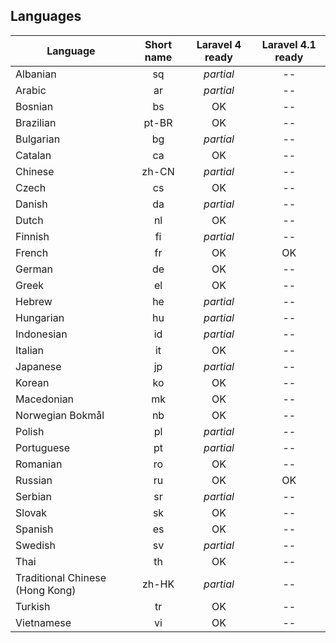 
## Languages

| Language | Short name | Laravel 4 ready | Laravel 4.1 ready |
|----------|:----------:|:------:|:--------------:|
| Albanian | sq | *partial* | -- |
| Arabic | ar | *partial* | -- |
| Bosnian | bs | OK | -- |
| Brazilian | pt-BR | OK | -- |
| Bulgarian | bg | *partial* | -- |
| Catalan | ca | OK | -- |
| Chinese | zh-CN | *partial* | -- |
| Czech | cs | OK | -- |
| Danish | da | *partial* | -- |
| Dutch | nl | OK  | -- |
| Finnish | fi | *partial*  | -- |
| French | fr | OK | OK
| German | de | OK | -- |
| Greek | el | OK | -- |
| Hebrew | he | *partial* | -- |
| Hungarian | hu | *partial* | -- |
| Indonesian | id | *partial* | -- |
| Italian | it | OK | -- |
| Japanese | jp | *partial* | -- |
| Korean | ko | OK | -- |
| Macedonian | mk | OK | -- |
| Norwegian Bokmål | nb | OK | -- |
| Polish | pl | *partial* | -- |
| Portuguese | pt | *partial* | -- |
| Romanian | ro | OK | -- |
| Russian | ru | OK | OK |
| Serbian | sr | *partial* | -- |
| Slovak | sk | OK | -- |
| Spanish | es | OK | -- |
| Swedish | sv | *partial* | -- |
| Thai | th | OK | -- |
| Traditional Chinese (Hong Kong) | zh-HK | *partial* | -- |
| Turkish | tr | OK | -- |
| Vietnamese | vi | OK | -- |
